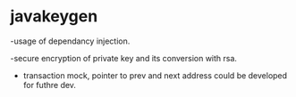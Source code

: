 # javakeygen

-usage of dependancy injection.

-secure encryption of private key and its conversion with rsa.

- transaction mock, pointer to prev and next address could be developed for futhre dev.
